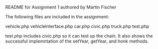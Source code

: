 README for Assignment 1
authored by Martin Fischer

The following files are included in the assignment:

vehicle.php
vehicleInterface.php
car.php
civic.php
truck.php
test.php


test.php includes civic.php so it can test up the chain. It also shows
the successful implemntation of the setYear, getYear, and honk methods.
